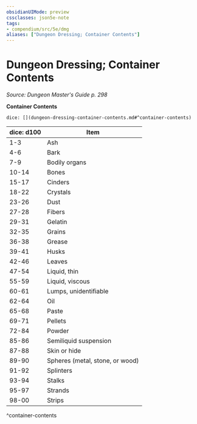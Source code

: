 ```yaml
---
obsidianUIMode: preview
cssclasses: json5e-note
tags:
- compendium/src/5e/dmg
aliases: ["Dungeon Dressing; Container Contents"]
---
```

# Dungeon Dressing; Container Contents
*Source: Dungeon Master's Guide p. 298* 

**Container Contents**

`dice: [](dungeon-dressing-container-contents.md#^container-contents)`

| dice: d100 | Item |
|------------|------|
| 1-3 | Ash |
| 4-6 | Bark |
| 7-9 | Bodily organs |
| 10-14 | Bones |
| 15-17 | Cinders |
| 18-22 | Crystals |
| 23-26 | Dust |
| 27-28 | Fibers |
| 29-31 | Gelatin |
| 32-35 | Grains |
| 36-38 | Grease |
| 39-41 | Husks |
| 42-46 | Leaves |
| 47-54 | Liquid, thin |
| 55-59 | Liquid, viscous |
| 60-61 | Lumps, unidentifiable |
| 62-64 | Oil |
| 65-68 | Paste |
| 69-71 | Pellets |
| 72-84 | Powder |
| 85-86 | Semiliquid suspension |
| 87-88 | Skin or hide |
| 89-90 | Spheres (metal, stone, or wood) |
| 91-92 | Splinters |
| 93-94 | Stalks |
| 95-97 | Strands |
| 98-00 | Strips |
^container-contents